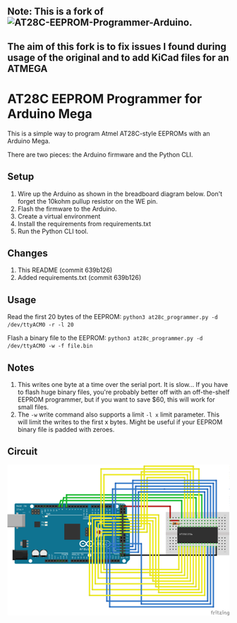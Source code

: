 ## Note: This is a fork of ![AT28C-EEPROM-Programmer-Arduino](https://github.com/crmaykish/AT28C-EEPROM-Programmer-Arduino).
## The aim of this fork is to fix issues I found during usage of the original and to add KiCad files for an ATMEGA 

# AT28C EEPROM Programmer for Arduino Mega

This is a simple way to program Atmel AT28C-style EEPROMs with an Arduino Mega.

There are two pieces: the Arduino firmware and the Python CLI.

## Setup

1) Wire up the Arduino as shown in the breadboard diagram below. Don't forget the 10kohm pullup resistor on the WE pin.
2) Flash the firmware to the Arduino.
3) Create a virtual environment
4) Install the requirements from requirements.txt
5) Run the Python CLI tool.

## Changes

1) This README (commit 639b126)
2) Added requirements.txt (commit 639b126)

## Usage

Read the first 20 bytes of the EEPROM:
`python3 at28c_programmer.py -d /dev/ttyACM0 -r -l 20`

Flash a binary file to the EEPROM:
`python3 at28c_programmer.py -d /dev/ttyACM0 -w -f file.bin`

## Notes

1. This writes one byte at a time over the serial port. It is slow... If you have to flash huge binary files, you're probably better off with an off-the-shelf EEPROM programmer, but if you want to save $60, this will work for small files.
2. The `-w` write command also supports a limit `-l x` limit parameter. This will limit the writes to the first x bytes. Might be useful if your EEPROM binary file is padded with zeroes.

## Circuit

![Breadboard Diagram](at28c_programmer_bb.png)


